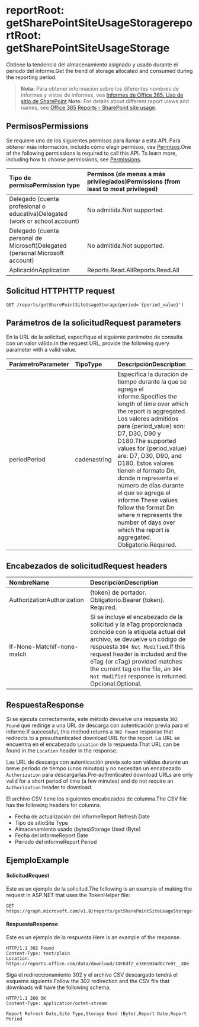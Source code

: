 # <a name="reportroot-getsharepointsiteusagestorage"></a><span data-ttu-id="d29f6-101">reportRoot: getSharePointSiteUsageStorage</span><span class="sxs-lookup"><span data-stu-id="d29f6-101">reportRoot: getSharePointSiteUsageStorage</span></span>

<span data-ttu-id="d29f6-102">Obtiene la tendencia del almacenamiento asignado y usado durante el período del informe.</span><span class="sxs-lookup"><span data-stu-id="d29f6-102">Get the trend of storage allocated and consumed during the reporting period.</span></span>

> <span data-ttu-id="d29f6-103">**Nota:** Para obtener información sobre los diferentes nombres de informes y vistas de informes, vea [Informes de Office 365: Uso de sitio de SharePoint]((https://support.office.com/client/SharePoint-site-usage-4ecfb843-e5d5-464d-8bf6-7ed512a9b213)).</span><span class="sxs-lookup"><span data-stu-id="d29f6-103">**Note:** For details about different report views and names, see [Office 365 Reports - SharePoint site usage]((https://support.office.com/client/SharePoint-site-usage-4ecfb843-e5d5-464d-8bf6-7ed512a9b213)).</span></span>

## <a name="permissions"></a><span data-ttu-id="d29f6-104">Permisos</span><span class="sxs-lookup"><span data-stu-id="d29f6-104">Permissions</span></span>

<span data-ttu-id="d29f6-p101">Se requiere uno de los siguientes permisos para llamar a esta API. Para obtener más información, incluido cómo elegir permisos, vea [Permisos](../../../concepts/permissions_reference.md).</span><span class="sxs-lookup"><span data-stu-id="d29f6-p101">One of the following permissions is required to call this API. To learn more, including how to choose permissions, see [Permissions](../../../concepts/permissions_reference.md).</span></span>

| <span data-ttu-id="d29f6-107">Tipo de permiso</span><span class="sxs-lookup"><span data-stu-id="d29f6-107">Permission type</span></span>                        | <span data-ttu-id="d29f6-108">Permisos (de menos a más privilegiados)</span><span class="sxs-lookup"><span data-stu-id="d29f6-108">Permissions (from least to most privileged)</span></span> |
| :------------------------------------- | :--------------------------------------- |
| <span data-ttu-id="d29f6-109">Delegado (cuenta profesional o educativa)</span><span class="sxs-lookup"><span data-stu-id="d29f6-109">Delegated (work or school account)</span></span>     | <span data-ttu-id="d29f6-110">No admitida.</span><span class="sxs-lookup"><span data-stu-id="d29f6-110">Not supported.</span></span>                           |
| <span data-ttu-id="d29f6-111">Delegado (cuenta personal de Microsoft)</span><span class="sxs-lookup"><span data-stu-id="d29f6-111">Delegated (personal Microsoft account)</span></span> | <span data-ttu-id="d29f6-112">No admitida.</span><span class="sxs-lookup"><span data-stu-id="d29f6-112">Not supported.</span></span>                           |
| <span data-ttu-id="d29f6-113">Aplicación</span><span class="sxs-lookup"><span data-stu-id="d29f6-113">Application</span></span>                            | <span data-ttu-id="d29f6-114">Reports.Read.All</span><span class="sxs-lookup"><span data-stu-id="d29f6-114">Reports.Read.All</span></span>                         |

## <a name="http-request"></a><span data-ttu-id="d29f6-115">Solicitud HTTP</span><span class="sxs-lookup"><span data-stu-id="d29f6-115">HTTP request</span></span>

<!-- { "blockType": "ignored" } --> 

```http
GET /reports/getSharePointSiteUsageStorage(period='{period_value}')
```

## <a name="request-parameters"></a><span data-ttu-id="d29f6-116">Parámetros de la solicitud</span><span class="sxs-lookup"><span data-stu-id="d29f6-116">Request parameters</span></span>

<span data-ttu-id="d29f6-117">En la URL de la solicitud, especifique el siguiente parámetro de consulta con un valor válido.</span><span class="sxs-lookup"><span data-stu-id="d29f6-117">In the request URL, provide the following query parameter with a valid value.</span></span>

| <span data-ttu-id="d29f6-118">Parámetro</span><span class="sxs-lookup"><span data-stu-id="d29f6-118">Parameter</span></span> | <span data-ttu-id="d29f6-119">Tipo</span><span class="sxs-lookup"><span data-stu-id="d29f6-119">Type</span></span>   | <span data-ttu-id="d29f6-120">Descripción</span><span class="sxs-lookup"><span data-stu-id="d29f6-120">Description</span></span>                              |
| :-------- | :----- | :--------------------------------------- |
| <span data-ttu-id="d29f6-121">period</span><span class="sxs-lookup"><span data-stu-id="d29f6-121">Period</span></span>    | <span data-ttu-id="d29f6-122">cadena</span><span class="sxs-lookup"><span data-stu-id="d29f6-122">string</span></span> | <span data-ttu-id="d29f6-123">Especifica la duración de tiempo durante la que se agrega el informe.</span><span class="sxs-lookup"><span data-stu-id="d29f6-123">Specifies the length of time over which the report is aggregated.</span></span> <span data-ttu-id="d29f6-124">Los valores admitidos para {period_value} son: D7, D30, D90 y D180.</span><span class="sxs-lookup"><span data-stu-id="d29f6-124">The supported values for {period_value} are: D7, D30, D90, and D180.</span></span> <span data-ttu-id="d29f6-125">Estos valores tienen el formato D*n*, donde *n* representa el número de días durante el que se agrega el informe.</span><span class="sxs-lookup"><span data-stu-id="d29f6-125">These values follow the format D*n* where *n* represents the number of days over which the report is aggregated.</span></span> <span data-ttu-id="d29f6-126">Obligatorio.</span><span class="sxs-lookup"><span data-stu-id="d29f6-126">Required.</span></span> |

## <a name="request-headers"></a><span data-ttu-id="d29f6-127">Encabezados de solicitud</span><span class="sxs-lookup"><span data-stu-id="d29f6-127">Request headers</span></span>

| <span data-ttu-id="d29f6-128">Nombre</span><span class="sxs-lookup"><span data-stu-id="d29f6-128">Name</span></span>          | <span data-ttu-id="d29f6-129">Descripción</span><span class="sxs-lookup"><span data-stu-id="d29f6-129">Description</span></span>               |
| :------------ | :------------------------ |
| <span data-ttu-id="d29f6-130">Authorization</span><span class="sxs-lookup"><span data-stu-id="d29f6-130">Authorization</span></span> | <span data-ttu-id="d29f6-p103">{token} de portador. Obligatorio.</span><span class="sxs-lookup"><span data-stu-id="d29f6-p103">Bearer {token}. Required.</span></span> |
| <span data-ttu-id="d29f6-133">If-None-Match</span><span class="sxs-lookup"><span data-stu-id="d29f6-133">if-none-match</span></span> | <span data-ttu-id="d29f6-134">Si se incluye el encabezado de la solicitud y la eTag proporcionada coincide con la etiqueta actual del archivo, se devuelve un código de respuesta `304 Not Modified`.</span><span class="sxs-lookup"><span data-stu-id="d29f6-134">If this request header is included and the eTag (or cTag) provided matches the current tag on the file, an `304 Not Modified` response is returned.</span></span> <span data-ttu-id="d29f6-135">Opcional.</span><span class="sxs-lookup"><span data-stu-id="d29f6-135">Optional.</span></span> |

## <a name="response"></a><span data-ttu-id="d29f6-136">Respuesta</span><span class="sxs-lookup"><span data-stu-id="d29f6-136">Response</span></span>

<span data-ttu-id="d29f6-137">Si se ejecuta correctamente, este método devuelve una respuesta `302 Found` que redirige a una URL de descarga con autenticación previa para el informe.</span><span class="sxs-lookup"><span data-stu-id="d29f6-137">If successful, this method returns a `302 Found` response that redirects to a preauthenticated download URL for the report.</span></span> <span data-ttu-id="d29f6-138">La URL se encuentra en el encabezado `Location` de la respuesta.</span><span class="sxs-lookup"><span data-stu-id="d29f6-138">That URL can be found in the `Location` header in the response.</span></span>

<span data-ttu-id="d29f6-139">Las URL de descarga con autenticación previa solo son válidas durante un breve período de tiempo (unos minutos) y no necesitan un encabezado `Authorization` para descargarlas.</span><span class="sxs-lookup"><span data-stu-id="d29f6-139">Pre-authenticated download URLs are only valid for a short period of time (a few minutes) and do not require an `Authorization` header to download.</span></span>

<span data-ttu-id="d29f6-140">El archivo CSV tiene los siguientes encabezados de columna.</span><span class="sxs-lookup"><span data-stu-id="d29f6-140">The CSV file has the following headers for columns.</span></span>

- <span data-ttu-id="d29f6-141">Fecha de actualización del informe</span><span class="sxs-lookup"><span data-stu-id="d29f6-141">Report Refresh Date</span></span>
- <span data-ttu-id="d29f6-142">Tipo de sitio</span><span class="sxs-lookup"><span data-stu-id="d29f6-142">Site Type</span></span>
- <span data-ttu-id="d29f6-143">Almacenamiento usado (bytes)</span><span class="sxs-lookup"><span data-stu-id="d29f6-143">Storage Used (Byte)</span></span>
- <span data-ttu-id="d29f6-144">Fecha del informe</span><span class="sxs-lookup"><span data-stu-id="d29f6-144">Report Date</span></span>
- <span data-ttu-id="d29f6-145">Período del informe</span><span class="sxs-lookup"><span data-stu-id="d29f6-145">Report Period</span></span>

## <a name="example"></a><span data-ttu-id="d29f6-146">Ejemplo</span><span class="sxs-lookup"><span data-stu-id="d29f6-146">Example</span></span>

#### <a name="request"></a><span data-ttu-id="d29f6-147">Solicitud</span><span class="sxs-lookup"><span data-stu-id="d29f6-147">Request</span></span>

<span data-ttu-id="d29f6-148">Este es un ejemplo de la solicitud.</span><span class="sxs-lookup"><span data-stu-id="d29f6-148">The following is an example of making the request in ASP.NET that uses the TokenHelper file:</span></span>

<!-- {
  "blockType": "request",
  "name": "reportroot_getsharepointsiteusagestorage"
}-->

```http
GET https://graph.microsoft.com/v1.0/reports/getSharePointSiteUsageStorage(period='D7')
```

#### <a name="response"></a><span data-ttu-id="d29f6-149">Respuesta</span><span class="sxs-lookup"><span data-stu-id="d29f6-149">Response</span></span>

<span data-ttu-id="d29f6-150">Este es un ejemplo de la respuesta.</span><span class="sxs-lookup"><span data-stu-id="d29f6-150">Here is an example of the response.</span></span>

<!-- { "blockType": "ignored" } --> 

```http
HTTP/1.1 302 Found
Content-Type: text/plain
Location: https://reports.office.com/data/download/JDFKdf2_eJXKS034dbc7e0t__XDe
```

<span data-ttu-id="d29f6-151">Siga el redireccionamiento 302 y el archivo CSV descargado tendrá el esquema siguiente.</span><span class="sxs-lookup"><span data-stu-id="d29f6-151">Follow the 302 redirection and the CSV file that downloads will have the following schema.</span></span>

<!-- {
  "blockType": "response",
  "truncated": true,
  "@odata.type": "stream"
} -->

```http
HTTP/1.1 200 OK
Content-Type: application/octet-stream

Report Refresh Date,Site Type,Storage Used (Byte),Report Date,Report Period
```
